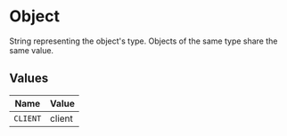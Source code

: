 # Object

String representing the object's type. Objects of the same type share the same value.



## Values

| Name     | Value    |
| -------- | -------- |
| `CLIENT` | client   |